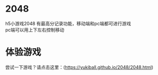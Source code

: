 # 2048
h5小游戏2048 有最高分记录功能，移动端和pc端都可进行游戏<br>
pc端可以用上下左右控制移动
# 体验游戏
尝试一下游戏？请点击这里：(https://yukiball.github.io/2048/2048.html)
